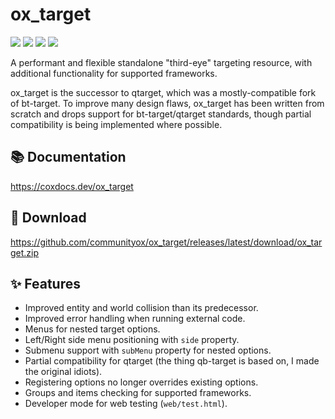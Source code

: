 # ox_target

![](https://img.shields.io/github/downloads/communityox/ox_target/total?logo=github)
![](https://img.shields.io/github/downloads/communityox/ox_target/latest/total?logo=github)
![](https://img.shields.io/github/contributors/communityox/ox_target?logo=github)
![](https://img.shields.io/github/v/release/communityox/ox_target?logo=github) 


A performant and flexible standalone "third-eye" targeting resource, with additional functionality for supported frameworks.

ox_target is the successor to qtarget, which was a mostly-compatible fork of bt-target.
To improve many design flaws, ox_target has been written from scratch and drops support for bt-target/qtarget standards, though partial compatibility is being implemented where possible.


## 📚 Documentation

https://coxdocs.dev/ox_target

## 💾 Download

https://github.com/communityox/ox_target/releases/latest/download/ox_target.zip

## ✨ Features

- Improved entity and world collision than its predecessor.
- Improved error handling when running external code.
- Menus for nested target options.
- Left/Right side menu positioning with `side` property.
- Submenu support with `subMenu` property for nested options.
- Partial compatibility for qtarget (the thing qb-target is based on, I made the original idiots).
- Registering options no longer overrides existing options.
- Groups and items checking for supported frameworks.
- Developer mode for web testing (`web/test.html`).
